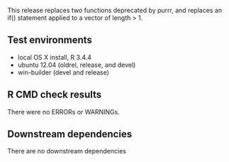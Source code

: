 This release replaces two functions deprecated by purrr, and replaces an if()
statement applied to a vector of length > 1.

## Test environments
* local OS X install, R 3.4.4
* ubuntu 12.04 (oldrel, release, and devel)
* win-builder (devel and release)

## R CMD check results
There were no ERRORs or WARNINGs.

## Downstream dependencies

There are no downstream dependencies
